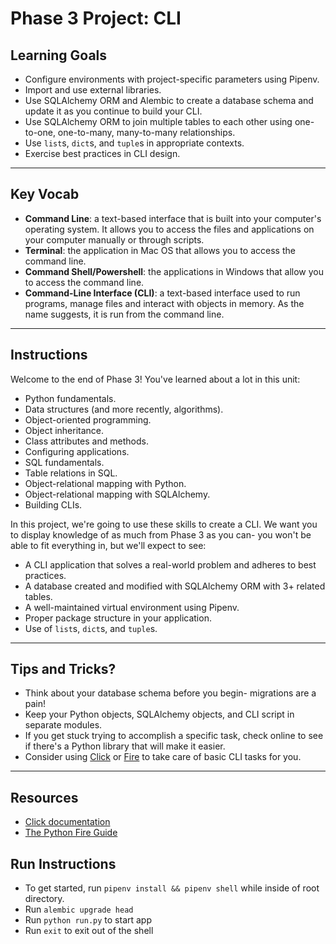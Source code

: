 # Phase 3 Project: CLI

## Learning Goals

- Configure environments with project-specific parameters using Pipenv.
- Import and use external libraries.
- Use SQLAlchemy ORM and Alembic to create a database schema and update it as you
  continue to build your CLI.
- Use SQLAlchemy ORM to join multiple tables to each other using one-to-one,
  one-to-many, many-to-many relationships.
- Use `list`s, `dict`s, and `tuple`s in appropriate contexts.
- Exercise best practices in CLI design.

***

## Key Vocab

- **Command Line**: a text-based interface that is built into your computer's
operating system. It allows you to access the files and applications on your
computer manually or through scripts.
- **Terminal**: the application in Mac OS that allows you to access the command
line.
- **Command Shell/Powershell**: the applications in Windows that allow you to access
the command line.
- **Command-Line Interface (CLI)**: a text-based interface used to run programs,
manage files and interact with objects in memory. As the name suggests, it is
run from the command line.

***

## Instructions

Welcome to the end of Phase 3! You've learned about a lot in this unit:

- Python fundamentals.
- Data structures (and more recently, algorithms).
- Object-oriented programming.
- Object inheritance.
- Class attributes and methods.
- Configuring applications.
- SQL fundamentals.
- Table relations in SQL.
- Object-relational mapping with Python.
- Object-relational mapping with SQLAlchemy.
- Building CLIs.

In this project, we're going to use these skills to create a CLI. We want you to
display knowledge of as much from Phase 3 as you can- you won't be able to fit
everything in, but we'll expect to see:

- A CLI application that solves a real-world problem and adheres to best
  practices.
- A database created and modified with SQLAlchemy ORM with 3+ related tables.
- A well-maintained virtual environment using Pipenv.
- Proper package structure in your application.
- Use of `list`s, `dict`s, and `tuple`s.

***

## Tips and Tricks?

- Think about your database schema before you begin- migrations are a pain!
- Keep your Python objects, SQLAlchemy objects, and CLI script in separate
  modules.
- If you get stuck trying to accomplish a specific task, check online to see if
  there's a Python library that will make it easier.
- Consider using [Click][click] or [Fire][fire] to take care of basic CLI tasks
  for you.

***

## Resources

- [Click documentation][click]
- [The Python Fire Guide][fire]

[click]: https://click.palletsprojects.com/en/8.1.x/
[fire]: https://google.github.io/python-fire/guide/

## Run Instructions
- To get started, run `pipenv install && pipenv shell` while inside of root directory.
- Run `alembic upgrade head`
- Run `python run.py` to start app
- Run `exit` to exit out of the shell